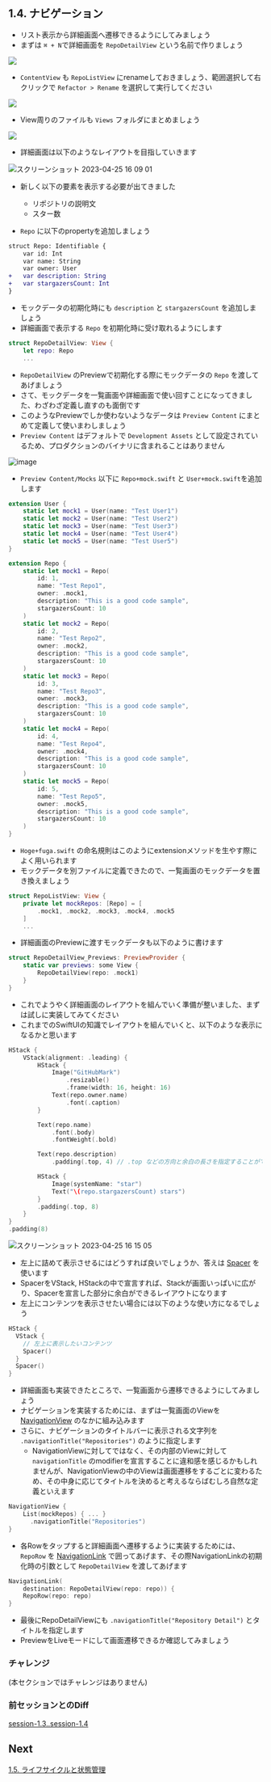 ## 1.4. ナビゲーション
- リスト表示から詳細画面へ遷移できるようにしてみましょう
- まずは `⌘ + N`で詳細画面を `RepoDetailView` という名前で作りましょう

<img src="https://user-images.githubusercontent.com/8536870/115515750-65c8a180-a2c0-11eb-894a-0e67e6c2d119.png">

- `ContentView` も `RepoListView` にrenameしておきましょう、範囲選択して右クリックで `Refactor > Rename` を選択して実行してください

<img src="https://user-images.githubusercontent.com/8536870/115515897-8abd1480-a2c0-11eb-9681-90ba9903412b.png">

- View周りのファイルも `Views` フォルダにまとめましょう

<img src="https://user-images.githubusercontent.com/8536870/115515967-9e687b00-a2c0-11eb-9ace-d1cf74035b20.png">

- 詳細画面は以下のようなレイアウトを目指していきます

![スクリーンショット 2023-04-25 16 09 01](https://user-images.githubusercontent.com/17004375/234200747-552da349-a8d9-45e2-85c6-7abdb90eb40e.png)

- 新しく以下の要素を表示する必要が出てきました
    - リポジトリの説明文
    - スター数

- `Repo` に以下のpropertyを追加しましょう

```diff
struct Repo: Identifiable {
    var id: Int
    var name: String
    var owner: User
+   var description: String
+   var stargazersCount: Int
}
```

- モックデータの初期化時にも `description` と `stargazersCount` を追加しましょう
- 詳細画面で表示する `Repo` を初期化時に受け取れるようにします

```swift
struct RepoDetailView: View {
    let repo: Repo
    ...
```

- `RepoDetailView` のPreviewで初期化する際にモックデータの `Repo` を渡してあげましょう
- さて、モックデータを一覧画面や詳細画面で使い回すことになってきました、わざわざ定義し直すのも面倒です
- このようなPreviewでしか使わないようなデータは `Preview Content` にまとめて定義して使いまわしましょう
- `Preview Content` はデフォルトで `Development Assets` として設定されているため、プロダクションのバイナリに含まれることはありません

![image](https://user-images.githubusercontent.com/8536870/115516250-e4254380-a2c0-11eb-87e5-ca657711a1d9.png)

- `Preview Content/Mocks` 以下に `Repo+mock.swift` と `User+mock.swift`を追加します

```swift:User.swift
extension User {
    static let mock1 = User(name: "Test User1")
    static let mock2 = User(name: "Test User2")
    static let mock3 = User(name: "Test User3")
    static let mock4 = User(name: "Test User4")
    static let mock5 = User(name: "Test User5")
}
```

```swift:Repo.swift
extension Repo {
    static let mock1 = Repo(
        id: 1,
        name: "Test Repo1",
        owner: .mock1,
        description: "This is a good code sample",
        stargazersCount: 10
    )
    static let mock2 = Repo(
        id: 2,
        name: "Test Repo2",
        owner: .mock2,
        description: "This is a good code sample",
        stargazersCount: 10
    )
    static let mock3 = Repo(
        id: 3,
        name: "Test Repo3",
        owner: .mock3,
        description: "This is a good code sample",
        stargazersCount: 10
    )
    static let mock4 = Repo(
        id: 4,
        name: "Test Repo4",
        owner: .mock4,
        description: "This is a good code sample",
        stargazersCount: 10
    )
    static let mock5 = Repo(
        id: 5,
        name: "Test Repo5",
        owner: .mock5,
        description: "This is a good code sample",
        stargazersCount: 10
    )
}
```

- `Hoge+fuga.swift` の命名規則はこのようにextensionメソッドを生やす際によく用いられます
- モックデータを別ファイルに定義できたので、一覧画面のモックデータを置き換えましょう

```swift
struct RepoListView: View {
    private let mockRepos: [Repo] = [
        .mock1, .mock2, .mock3, .mock4, .mock5
    ]
    ...
```

- 詳細画面のPreviewに渡すモックデータも以下のように書けます

```swift
struct RepoDetailView_Previews: PreviewProvider {
    static var previews: some View {
        RepoDetailView(repo: .mock1)
    }
}
```

- これでようやく詳細画面のレイアウトを組んでいく準備が整いました、まずは試しに実装してみてください
- これまでのSwiftUIの知識でレイアウトを組んでいくと、以下のような表示になるかと思います

```swift
HStack {
    VStack(alignment: .leading) {
        HStack {
            Image("GitHubMark")
                .resizable()
                .frame(width: 16, height: 16)
            Text(repo.owner.name)
                .font(.caption)
        }

        Text(repo.name)
            .font(.body)
            .fontWeight(.bold)

        Text(repo.description)
            .padding(.top, 4) // .top などの方向と余白の長さを指定することができます

        HStack {
            Image(systemName: "star")
            Text("\(repo.stargazersCount) stars")
        }
        .padding(.top, 8)
    }
}
.padding(8)

```

![スクリーンショット 2023-04-25 16 15 05](https://user-images.githubusercontent.com/17004375/234202028-1516124b-3c1f-405c-bcaf-c79dcc7da47d.png)

- 左上に詰めて表示させるにはどうすれば良いでしょうか、答えは [Spacer](https://developer.apple.com/documentation/swiftui/spacer) を使います
- SpacerをVStack, HStackの中で宣言すれば、Stackが画面いっぱいに広がり、Spacerを宣言した部分に余白ができるレイアウトになります
- 左上にコンテンツを表示させたい場合には以下のような使い方になるでしょう

```swift
HStack {
  VStack {
    // 左上に表示したいコンテンツ
    Spacer()
  }
  Spacer()
}
```

- 詳細画面も実装できたところで、一覧画面から遷移できるようにしてみましょう
- ナビゲーションを実装するためには、まずは一覧画面のViewを [NavigationView](https://developer.apple.com/documentation/swiftui/navigationview) のなかに組み込みます
- さらに、ナビゲーションのタイトルバーに表示される文字列を `.navigationTitle("Repositories")` のように指定します
    - NavigationViewに対してではなく、その内部のViewに対して `navigationTitle` のmodifierを宣言することに違和感を感じるかもしれませんが、NavigationViewの中のViewは画面遷移をするごとに変わるため、その中身に応じてタイトルを決めると考えるならばむしろ自然な定義といえます

```swift
NavigationView {
    List(mockRepos) { ... }
      .navigationTitle("Repositories")
}
```

- 各Rowをタップすると詳細画面へ遷移するように実装するためには、 `RepoRow` を [NavigationLink](https://developer.apple.com/documentation/swiftui/navigationlink) で囲ってあげます、その際NavigationLinkの初期化時の引数として `RepoDetailView` を渡してあげます

```swift
NavigationLink(
    destination: RepoDetailView(repo: repo)) {
    RepoRow(repo: repo)
}
```

- 最後にRepoDetailViewにも `.navigationTitle("Repository Detail")` とタイトルを指定します
- PreviewをLiveモードにして画面遷移できるか確認してみましょう

### チャレンジ

(本セクションではチャレンジはありません)

### 前セッションとのDiff
[session-1.3..session-1.4](https://github.com/mixigroup/ios-swiftui-training/compare/session-1.3..session-1.4)

## Next
[1.5. ライフサイクルと状態管理](https://github.com/mixigroup/ios-swiftui-training/tree/session-1.5)
